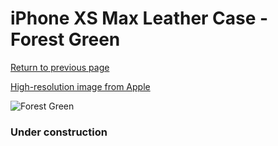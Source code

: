 # iPhone XS Max Leather Case - Forest Green

[Return to previous page](/iphone_x)

[High-resolution image from Apple](https://store.storeimages.cdn-apple.com/8756/as-images.apple.com/is/MTEV2?wid=4500&hei=4500&fmt=png)

<div style="width: 384px"><img src="/everysource/MTEV2.png" alt="Forest Green"></div>

### Under construction
